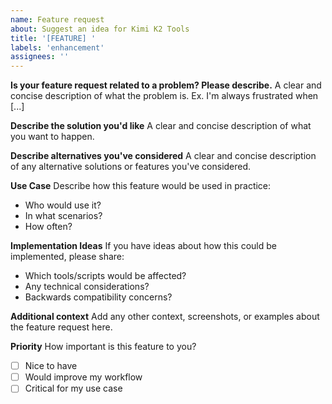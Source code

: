 ```yaml
---
name: Feature request
about: Suggest an idea for Kimi K2 Tools
title: '[FEATURE] '
labels: 'enhancement'
assignees: ''
---
```


**Is your feature request related to a problem? Please describe.**
A clear and concise description of what the problem is. Ex. I'm always frustrated when [...]

**Describe the solution you'd like**
A clear and concise description of what you want to happen.

**Describe alternatives you've considered**
A clear and concise description of any alternative solutions or features you've considered.

**Use Case**
Describe how this feature would be used in practice:
- Who would use it?
- In what scenarios?
- How often?

**Implementation Ideas**
If you have ideas about how this could be implemented, please share:
- Which tools/scripts would be affected?
- Any technical considerations?
- Backwards compatibility concerns?

**Additional context**
Add any other context, screenshots, or examples about the feature request here.

**Priority**
How important is this feature to you?
- [ ] Nice to have
- [ ] Would improve my workflow
- [ ] Critical for my use case